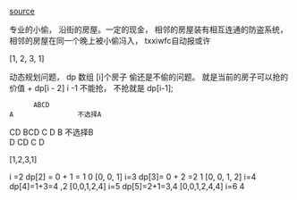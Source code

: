 [source](https://leetcode-cn.com/problems/house-robber/)

专业的小偷， 沿街的房屋。一定的现金，
相邻的房屋装有相互连通的防盗系统， 
相邻的房屋在同一个晚上被小偷冯入， txxiwfc自动报或许

[1, 2, 3, 1]

动态规划问题，   dp 数组  [i]个房子 偷还是不偷的问题。 就是当前的房子可以抢的价值 + dp[i - 2]
i -1 不能抢， 
不抢就是 dp[i-1];

          ABCD  
    A                不选择A
   CD                BCD
  C  D            B       不选择B   
                  D       CD
                         C   D 

[1,2,3,1]

i =2
dp[2] = 0 + 1 = 1    0    [0, 0, 1]
i=3
dp[3]= 0 + 2 =2 1       [0, 0, 1, 2]
i=4
dp[4]=1+3=4 ,2          [0,0,1,2,4]
i=5
dp[5]=2+1=3,4         [0,0,1,2,4,4]
i=6
4